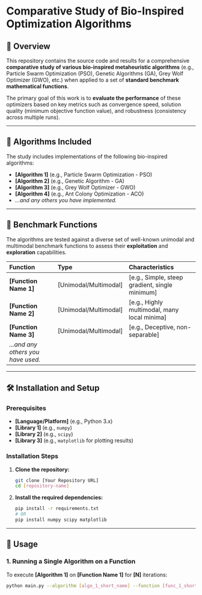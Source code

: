 # Comparative Study of Bio-Inspired Optimization Algorithms

## 🚀 Overview

This repository contains the source code and results for a comprehensive **comparative study of various bio-inspired metaheuristic algorithms** (e.g., Particle Swarm Optimization (PSO), Genetic Algorithms (GA), Grey Wolf Optimizer (GWO), etc.) when applied to a set of **standard benchmark mathematical functions**.

The primary goal of this work is to **evaluate the performance** of these optimizers based on key metrics such as convergence speed, solution quality (minimum objective function value), and robustness (consistency across multiple runs).

---

## 🔬 Algorithms Included

The study includes implementations of the following bio-inspired algorithms:

* **[Algorithm 1]** (e.g., Particle Swarm Optimization - PSO)
* **[Algorithm 2]** (e.g., Genetic Algorithm - GA)
* **[Algorithm 3]** (e.g., Grey Wolf Optimizer - GWO)
* **[Algorithm 4]** (e.g., Ant Colony Optimization - ACO)
* *...and any others you have implemented.*

---

## 🎯 Benchmark Functions

The algorithms are tested against a diverse set of well-known unimodal and multimodal benchmark functions to assess their **exploitation** and **exploration** capabilities.

| Function | Type | Characteristics |
| :--- | :--- | :--- |
| **[Function Name 1]** | [Unimodal/Multimodal] | [e.g., Simple, steep gradient, single minimum] |
| **[Function Name 2]** | [Unimodal/Multimodal] | [e.g., Highly multimodal, many local minima] |
| **[Function Name 3]** | [Unimodal/Multimodal] | [e.g., Deceptive, non-separable] |
| *...and any others you have used.* | | |

---

## 🛠️ Installation and Setup

### Prerequisites

* **[Language/Platform]** (e.g., Python 3.x)
* **[Library 1]** (e.g., `numpy`)
* **[Library 2]** (e.g., `scipy`)
* **[Library 3]** (e.g., `matplotlib` for plotting results)

### Installation Steps

1.  **Clone the repository:**
    ```bash
    git clone [Your Repository URL]
    cd [repository-name]
    ```

2.  **Install the required dependencies:**
    ```bash
    pip install -r requirements.txt
    # OR
    pip install numpy scipy matplotlib
    ```

---

## 🏃 Usage

### 1. Running a Single Algorithm on a Function

To execute **[Algorithm 1]** on **[Function Name 1]** for **[N]** iterations:

```bash
python main.py --algorithm [algo_1_short_name] --function [func_1_short_name] --iterations [N]
